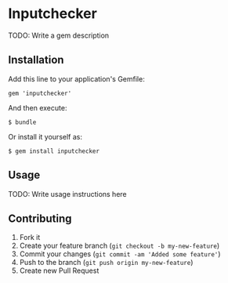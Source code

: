 # Inputchecker

TODO: Write a gem description

## Installation

Add this line to your application's Gemfile:

    gem 'inputchecker'

And then execute:

    $ bundle

Or install it yourself as:

    $ gem install inputchecker

## Usage

TODO: Write usage instructions here

## Contributing

1. Fork it
2. Create your feature branch (`git checkout -b my-new-feature`)
3. Commit your changes (`git commit -am 'Added some feature'`)
4. Push to the branch (`git push origin my-new-feature`)
5. Create new Pull Request

